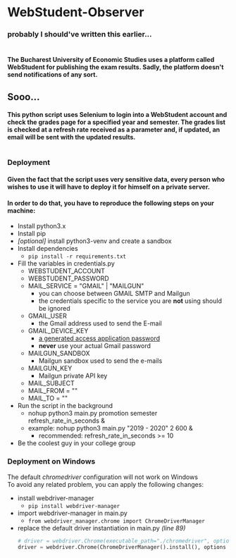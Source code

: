 # WebStudent-Observer
### probably I should've written this earlier...
#
#### The Bucharest University of Economic Studies uses a platform called WebStudent for publishing the exam results. Sadly, the platform doesn't send notifications of any sort. 
## Sooo...
#### This python script uses Selenium to login into a WebStudent account and check the grades page for a specified year and semester. The grades list is checked at a refresh rate received as a parameter and, if updated, an email will be sent with the updated results. 
#
### Deployment
#### Given the fact that the script uses very sensitive data, every person who wishes to use it will have to deploy it for himself on a private server.
#### In order to do that, you have to reproduce the following steps on your machine: 
* Install python3.x
* Install pip
* *[optional]* install python3-venv and create a sandbox 
* Install dependencies 
  * ```pip install -r requirements.txt```
* Fill the variables in credentials.py
  * WEBSTUDENT_ACCOUNT
  * WEBSTUDENT_PASSWORD
  * MAIL_SERVICE = "GMAIL" | "MAILGUN"
    * you can choose between GMAIL SMTP and Mailgun
    * the credentials specific to the service you are **not** using should be ignored
  * GMAIL_USER
    * the Gmail address used to send the E-mail
  * GMAIL_DEVICE_KEY
    * [a generated access application password](https://support.google.com/accounts/answer/185833?hl=en)
    * **never** use your actual Gmail password
  * MAILGUN_SANDBOX
    * Mailgun sandbox used to send the e-mails
  * MAILGUN_KEY
    * Mailgun private API key 
  * MAIL_SUBJECT
  * MAIL_FROM = ""
  * MAIL_TO = ""
* Run the script in the background
    * nohup python3 main.py promotion semester refresh_rate_in_seconds & 
    * example: nohup python3 main.py "2019 - 2020" 2 600 &
      * recommended: refresh_rate_in_seconds >= 10
* Be the coolest guy in your college group

### Deployment on Windows
The default *chromedriver* configuration will not work on Windows  
To avoid any related problem, you can apply the following changes:
  * install webdriver-manager
    * ```pip install webdriver-manager```
  * import webdriver-manager in main.py
    * ```from webdriver_manager.chrome import ChromeDriverManager```
  * replace the default driver instantiation in main.py *(line 89)*
      ```python
      # driver = webdriver.Chrome(executable_path="./chromedriver", options=options)
      driver = webdriver.Chrome(ChromeDriverManager().install(), options = options)
      ```